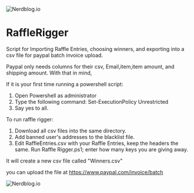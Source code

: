 ![Nerdblog.io](https://i.imgur.com/Lborxa2.png)

# RaffleRigger
Script for Importing Raffle Entries, choosing winners, and exporting into a csv file for paypal batch invoice upload.

Paypal only needs columns for their csv, Email,item,item amount, and shipping amount.
With that in mind, 

If it is your first time running a powershell script:
1. Open Powershell as administrator
2. Type the following command: Set-ExecutionPolicy Unrestricted
3. Say yes to all.

To run raffle rigger:
1. Download all csv files into the same directory.
2. Add banned user's addresses to the blacklist file.
3. Edit RaffleEntries.csv with your Raffle Entries, keep the headers the same.
Run Raffle Rigger.ps1; enter how many keys you are giving away.

It will create a new csv file called "Winners.csv"

you can upload the file at https://www.paypal.com/invoice/batch

![Nerdblog.io](https://i.imgur.com/K20uFGm.png)
